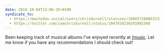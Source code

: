 ```yaml
---
date: 2018-10-04T13:06:25+0100
syndicate_to:
  - https://mastodon.social/users/chrisburnell/statuses/100837280063232928
  - https://twitter.com/iamchrisburnell/status/1047820236291002368
---
```


Been keeping track of musical albums I’ve enjoyed recently at <a href="https://chrisburnell.com/music">/music</a>. Let me know if you have any recommendations I should check out!
